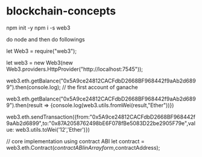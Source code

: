 # blockchain-concepts

npm init -y
npm i -s web3

do node and then do followings

let Web3 = require("web3");

let web3 = new Web3(new Web3.providers.HttpProvider("http://localhost:7545"));

web3.eth.getBalance("0x5A9ce24812CACFdbD2668BF968442f9aAb2d6899").then(console.log);  //  the first account of ganache

web3.eth.getBalance("0x5A9ce24812CACFdbD2668BF968442f9aAb2d6899").then(result => {console.log(web3.utils.fromWei(result,"Ether"))})

web3.eth.sendTransaction({from:"0x5A9ce24812CACFdbD2668BF968442f9aAb2d6899",to:"0x87A2058762498bE6F078fBe5083D22be2905F79e",value: web3.utils.toWei('12','Ether')})


// core implementation using contract ABI
let contract = web3.eth.Contract($contractABIinArrayform,$contractAddress);